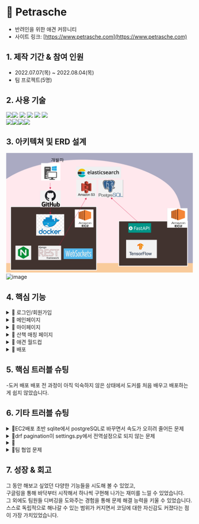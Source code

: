 # 📌 Petrasche
- 반려인을 위한 애견 커뮤니티
- 사이트 링크: [https://www.petrasche.com](https://www.petrasche.com)

## 1. 제작 기간 & 참여 인원
- 2022.07.07(목) ~ 2022.08.04(목)
- 팀 프로젝트(5명)

## 2. 사용 기술
<div style='flex'>
<img src="https://img.shields.io/badge/Python3.10.5-3776AB?style=for-the-badge&logo=Python&logoColor=white" >
  <img src="https://img.shields.io/badge/Django-092E20?style=for-the-badge&logo=Django&logoColor=white">
  <img  style='float:left' src="https://img.shields.io/badge/FastAPI-009688?style=for-the-badge&logo=FastAPI&logoColor=white"><img src="https://img.shields.io/badge/JavaScript-F7DF1E?style=for-the-badge&logo=JavaScript&logoColor=white">
  <img src="https://img.shields.io/badge/HTML5-E34F26?style=for-the-badge&logo=HTML5&logoColor=white">
  <img src="https://img.shields.io/badge/CSS3-1572B6?style=for-the-badge&logo=CSS3&logoColor=white">
</div>


<div style="display:flex">
    <img src="https://img.shields.io/badge/PostgreSQL-4169E1?style=for-the-badge&logo=PostgreSQL&logoColor=white">
    <img src="https://img.shields.io/badge/Docker-2496ED?style=for-the-badge&logo=Docker&logoColor=white">
	<img src="https://img.shields.io/badge/Amazon EC2-FF9900?style=for-the-badge&logo=Amazon EC2&logoColor=white">
	<img src="https://img.shields.io/badge/Amazon RDS-527FFF?style=for-the-badge&logo=Amazon RDS&logoColor=white">

</div>

## 3. 아키텍쳐 및 ERD 설계
![img_1.png](/static/img_1.png)
![image](https://user-images.githubusercontent.com/104334219/185877181-2682c4d3-743c-46bf-9827-3c6a5ee1eb8f.png)

## 4. 핵심 기능
<details close>
  <summary>📌 로그인/회원가입</summary>
  유효성 검사, 아이디 중복 검사, JWT Token사용, 카카오 소셜 로그인
</details>
<details close>
  <summary>📌 메인페이지</summary>
  - 강아지 히스토리 CRUD<br>
  - 댓글기능<br>
  - 좋아요 기능<br>
  - 팔로우 기능<br>
  - 엘라스틱서치 엔진을 사용한 초성, 해시태그 검색 기능
</details>

<details close>
  <summary>📌 마이페이지</summary>
  - 유저/ 펫 프로필 CRUD<br>
  - 자신의 반려동물 프로필 이미지 등록시 AI로 강아지vs고양이 구분 (fastAPI사용, ec2 분리)<br>
  - DRF페이지네이션<br>
</details>
<details close>
  <summary>📌 산책 매칭 페이지</summary>
  - 매칭 게시판 (CKEditor 사용)<br>
  - 날짜, 지역, 성별, 시간대등 필터 설정으로 검색<br>
  - 실시간 채팅 기능 (Websocket & Django Channels)<br>
</details>

<details close>
  <summary>📌 애견 월드컵</summary>
  - 자신의 반려동물을 자랑하는 이벤트 페이지<br>
  - 이달의 인기 반려동물  (월별 초기화)<br>
</details>

<details close>
  <summary>📌 배포</summary>
  - Docker/EC2사용<br>
</details>

## 5. 핵심 트러블 슈팅

-도커 배포 
배포 전 과정이 아직 익숙하지 않은 상태에서 도커를 처음 배우고 배포하는게 쉽지 않았습니다.

## 6. 기타 트러블 슈팅
<details close>
  <summary>📌EC2배포 초반 sqlite에서 postgreSQL로 바꾸면서 속도가 오히려 줄어든 문제 </summary>
  EC2 배포를 처음 시작하면서 로컬에서 했을 때에 비해 속도가 확연하게 줄어든걸 느낄 수 있었다.
  개발자도구->Network->fetch 탭에서 확인해봐도 눈에 띄는 속도차이가 드러났다.
  이건 내 지식으로 해결하기 어려운 부분이다 싶어서 튜터님들과 잘 아시만한 분들을 찾아갔고,
  EC2 배포할때 지역이 한국이 아닌 캘리포니아로 설정되어 있었단걸 발견했다.
  그 외에도 당시 EC2서버는 내가 배포하고 postgreSQL을 배포한 RDS서버는 다른 팀원이 배포했는데 이게 문제가 될 수 있다는 얘기를 들어,
  RDS도 내가 배포하게 되었다. 
</details>
<details close>
  <summary>📌drf pagination이 settings.py에서 전역설정으로 되지 않는 문제 </summary>
  자동 drf 페이지네이션 기능 일반적인 apiview가 아닌 viewsets이나 generic views 사용 할 때만 가능하다.
  pagination.py파일을 만든뒤 mixin을 사용해서 페이지네이션 api 자체를 불러왔다.
</details>
<details close>
  <summary>📌</summary>
  메소드를 마치 필드인 것처럼 취급할 수 있게 해주는 property decorator를 사용해서 생각보다 간단하게 해결할 수 있었다. 
<img src='https://user-images.githubusercontent.com/104334219/186092270-471d1c5e-5ee4-460d-bf7a-49af8a72242e.png'>
</details>
<details close>
  <summary>📌팀 협업 문제</summary>
  팀 활동 초기에 팀 분위기가 다운되어 있었고, 다들 활동시간이 달라 업무 관련 커뮤니케이션이 잘 되지 않는 문제가 있었습니다.
  매일 점심식사 전에 회의를 하기로 정한 뒤, 시간이 되면 팀원들을 전화해서 불러들이고 회의를 주도해나갔습니다.
  이후 회의 문화와 모르는 것이 있으면 바로 팀원에게 질문하는 문화가 정착이 되었고, 커뮤니케이션이 가장 잘 된 팀중에 하나였다고 생각합니다.
  덕분에 혼자서 하기 어려운 기능들도 함께 도전해보고 성취해낼 수 있었습니다.
</details>


## 7. 성장 & 회고
그 동안 해보고 싶었던 다양한 기능들을 시도해 볼 수 있었고,<br> 구글링을 통해 바닥부터 시작해서 하나씩 구현해 나가는 재미를 느낄 수 있었습니다. <br>
그 외에도 팀원들 디버깅을 도와주는 경험을 통해 문제 해결 능력을 키울 수 있었습니다.<br>
스스로 독립적으로 해나갈 수 있는 범위가 커지면서 코딩에 대한 자신감도 커졌다는 점이 가장 가치있었습니다.<br> 
